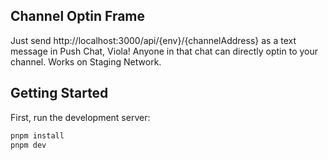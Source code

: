 ## Channel Optin Frame

Just send http://localhost:3000/api/{env}/{channelAddress} as a text message in Push Chat, Viola! Anyone in that chat can directly optin to your channel. Works on Staging Network.
## Getting Started

First, run the development server:

```bash
pnpm install
pnpm dev
```


